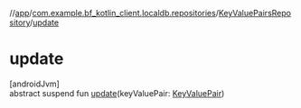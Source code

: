 //[app](../../../index.md)/[com.example.bf_kotlin_client.localdb.repositories](../index.md)/[KeyValuePairsRepository](index.md)/[update](update.md)

# update

[androidJvm]\
abstract suspend fun [update](update.md)(keyValuePair: [KeyValuePair](../../com.example.bf_kotlin_client.localdb.models/-key-value-pair/index.md))
